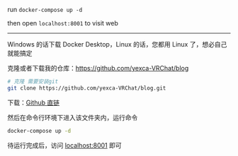 run `docker-compose up -d`

then open `localhost:8001` to visit web

---

Windows 的话下载 Docker Desktop，Linux 的话，您都用 Linux 了，想必自己就能搞定

克隆或者下载我的仓库：<https://github.com/yexca-VRChat/blog>

```bash
# 克隆 需要安装git
git clone https://github.com/yexca-VRChat/blog.git
```

下载：[Github 直链](https://github.com/yexca-VRChat/blog/archive/refs/heads/main.zip)

然后在命令行环境下进入该文件夹内，运行命令

```bash
docker-compose up -d
```

待运行完成后，访问 <localhost:8001> 即可
